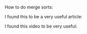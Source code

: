 How to do merge sorts:

I found this to be a very useful article:


I found this video to be very useful:
